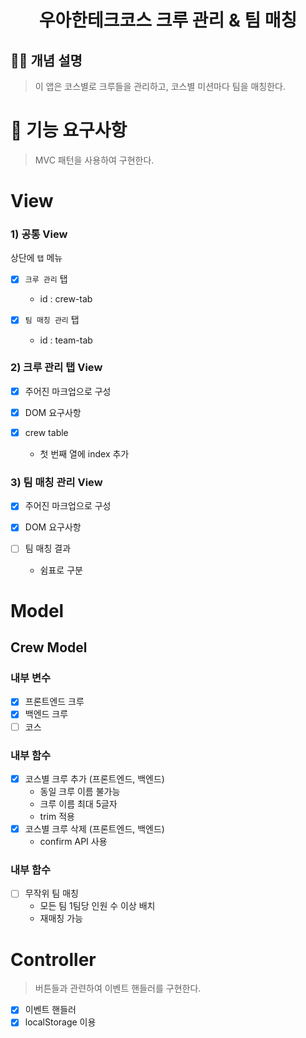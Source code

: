 <h1 align="middle">우아한테크코스 크루 관리 & 팀 매칭</h1>

## ☝🏼 개념 설명

> 이 앱은 코스별로 크루들을 관리하고, 코스별 미션마다 팀을 매칭한다.

# 🎯 기능 요구사항
> MVC 패턴을 사용하여 구현한다.

# View 
### 1) 공통 View

상단에 `탭` 메뉴

- [x] `크루 관리` 탭
  - id : crew-tab

- [x] `팀 매칭 관리` 탭
  - id : team-tab

### 2) 크루 관리 탭 View
- [x] 주어진 마크업으로 구성

- [x] DOM 요구사항

- [x] crew table

  - 첫 번째 열에 index 추가
  
### 3) 팀 매칭 관리 View
- [x] 주어진 마크업으로 구성

- [x] DOM 요구사항


- [ ] 팀 매칭 결과
  - 쉼표로 구분


# Model

## Crew Model
### 내부 변수
- [x] 프론트엔드 크루
- [x] 백엔드 크루 
- [ ] 코스

### 내부 함수
- [x] 코스별 크루 추가 (프론트엔드, 백엔드)
  - 동일 크루 이름 불가능
  - 크루 이름 최대 5글자
  - trim 적용
- [x] 코스별 크루 삭제 (프론트엔드, 백엔드)
  - confirm API 사용

### 내부 함수
- [ ] 무작위 팀 매칭
  - 모든 팀 1팀당 인원 수 이상 배치
  - 재매칭 가능

# Controller
> 버튼들과 관련하여 이벤트 핸들러를 구현한다.

- [x] 이벤트 핸들러
- [x] localStorage 이용